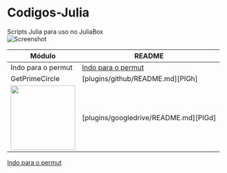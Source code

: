 # Codigos-Julia
Scripts Julia para uso no JuliaBox <br>
![Screenshot](https://github.com/Mecanismos-UFPE/Codigos-Julia/issues/1#issue-1111840507)

| Módulo | README |
| ------ | ------ |
| Indo para o permut | [Indo para o permut](Permut/README.md) |
| GetPrimeCircle | [plugins/github/README.md][PlGh] |
| <img src="https://github.com/Mecanismos-UFPE/Codigos-Julia/issues/1#issue-1111840507" width="150"> | [plugins/googledrive/README.md][PlGd] |


[Indo para o permut](Permut/README.md)
